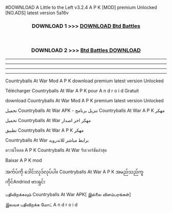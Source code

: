 #DOWNLOAD A Little to the Left v3.2.4 A P K [MOD] premium Unlocked [NO.ADS] latest version 5a16v 



<div align="center">

<h3>DOWNLOAD 1 >>> <a href="https://getmod1.web.app/?judule=Btd Battles">DOWNLOAD Btd Battles</a></h3><br>

<h3>DOWNLOAD 2 >>> <a href="https://getmod1.web.app/?judule=Btd Battles">Btd Battles DOWNLOAD </a></h3>

</div>


----------------------------------------------------------

----------------------------------------------------------

----------------------------------------------------------

----------------------------------------------------------


Countryballs At War  Mod A P K download premium latest version Unlocked

Télécharger  Countryballs At War  A P K pour A n d r o i d Gratuit

download Countryballs At War  Mod A P K premium latest version Unlocked

تحميل Countryballs At War  APK - تنزيل برنامج Countryballs At War  A P K مهكر

تحميل Countryballs At War  مهكر اخر اصدار

تطبيق Countryballs At War  A P K مهكر

Countryballs At War  برابط مباشر للاندرويد

ดาวน์โหลด A P K Countryballs At War  รับเวอร์ชันล่าสุด

Baixar A P K mod

အက်ပ်ကို ဒေါင်းလုဒ်လုပ်ပါ။ Countryballs At War  A P K အမည်သည်ကူကိုင်Andriod ဗားရှင်း

பதிவிறக்கவும் Countryballs At War  APK[ இல்லை விளம்பரங்கள்] 
 
இலவச பதிவிறக்க மோட் A n d r o i d



